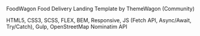 FoodWagon Food Delivery Landing Template by ThemeWagon (Community)

HTML5, CSS3, SCSS, FLEX, BEM, Responsive, JS (Fetch API, Async/Await, Try/Catch), Gulp, OpenStreetMap Nominatim API